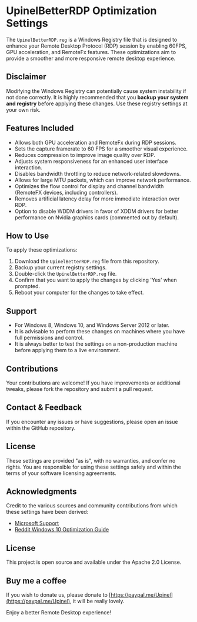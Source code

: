 # UpinelBetterRDP Optimization Settings

The `UpinelBetterRDP.reg` is a Windows Registry file that is designed to enhance your Remote Desktop Protocol (RDP) session by enabling 60FPS, GPU acceleration, and RemoteFx features. These optimizations aim to provide a smoother and more responsive remote desktop experience.

## Disclaimer

Modifying the Windows Registry can potentially cause system instability if not done correctly. It is highly recommended that you **backup your system and registry** before applying these changes. Use these registry settings at your own risk.

## Features Included

- Allows both GPU acceleration and RemoteFx during RDP sessions.
- Sets the capture framerate to 60 FPS for a smoother visual experience.
- Reduces compression to improve image quality over RDP.
- Adjusts system responsiveness for an enhanced user interface interaction.
- Disables bandwidth throttling to reduce network-related slowdowns.
- Allows for large MTU packets, which can improve network performance.
- Optimizes the flow control for display and channel bandwidth (RemoteFX devices, including controllers).
- Removes artificial latency delay for more immediate interaction over RDP.
- Option to disable WDDM drivers in favor of XDDM drivers for better performance on Nvidia graphics cards (commented out by default).

## How to Use

To apply these optimizations:

1. Download the `UpinelBetterRDP.reg` file from this repository.
2. Backup your current registry settings.
3. Double-click the `UpinelBetterRDP.reg` file.
4. Confirm that you want to apply the changes by clicking 'Yes' when prompted.
5. Reboot your computer for the changes to take effect.

## Support

- For Windows 8, Windows 10, and Windows Server 2012 or later.
- It is advisable to perform these changes on machines where you have full permissions and control.
- It is always better to test the settings on a non-production machine before applying them to a live environment.

## Contributions

Your contributions are welcome! If you have improvements or additional tweaks, please fork the repository and submit a pull request.

## Contact & Feedback

If you encounter any issues or have suggestions, please open an issue within the GitHub repository.

## License

These settings are provided "as is", with no warranties, and confer no rights. You are responsible for using these settings safely and within the terms of your software licensing agreements.

## Acknowledgments

Credit to the various sources and community contributions from which these settings have been derived:

- [Microsoft Support](https://support.microsoft.com/en-us/help/2885213/frame-rate-is-limited-to-30-fps-in-windows-8-and-windows-server-2012-r)
- [Reddit Windows 10 Optimization Guide](https://www.reddit.com/r/killerinstinct/comments/4fcdhy/an_excellent_guide_to_optimizing_your_windows_10/)


## License
This project is open source and available under the Apache 2.0 License.

## Buy me a coffee
If you wish to donate us, please donate to [https://paypal.me/Upinel](https://paypal.me/Upinel), it will be really lovely.

Enjoy a better Remote Desktop experience!
